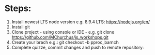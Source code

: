 # Steps:
1. Install newest LTS node version e.g. 8.9.4 LTS: https://nodejs.org/en/
2. Install git
3. Clone project - using console or IDE - e.g. git clone https://github.com/MChurchus/js_workshops.git
4. Create your brach e.g.: git checkout -b pproc_barnch
5. Complete quizze, commit changes and push to remote repository: